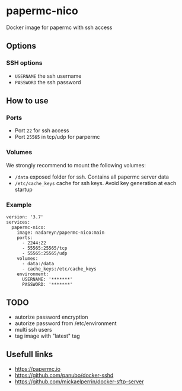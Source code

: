 # papermc-nico

Docker image for papermc with ssh access

## Options

### SSH options
- `USERNAME` the ssh username
- `PASSWORD` the ssh password

## How to use

### Ports 
- Port `22` for ssh access
- Port `25565` in tcp/udp for parpermc

### Volumes
We strongly recommend to mount the following volumes:
- `/data` exposed folder for ssh. Contains all papermc server data
- `/etc/cache_keys` cache for ssh keys. Avoid key generation at each startup

### Example
```
version: '3.7'
services:
  papermc-nico:
    image: nadareyn/papermc-nico:main
    ports:
      - 2244:22
      - 55565:25565/tcp
      - 55565:25565/udp
    volumes:
      - data:/data
      - cache_keys:/etc/cache_keys
    environment:
      USERNAME: '*******'
      PASSWORD: '*******'
```

## TODO
- autorize password encryption
- autorize password from /etc/environment
- multi ssh users
- tag image with "latest" tag

## Usefull links
- https://papermc.io
- https://github.com/panubo/docker-sshd
- https://github.com/mickaelperrin/docker-sftp-server
